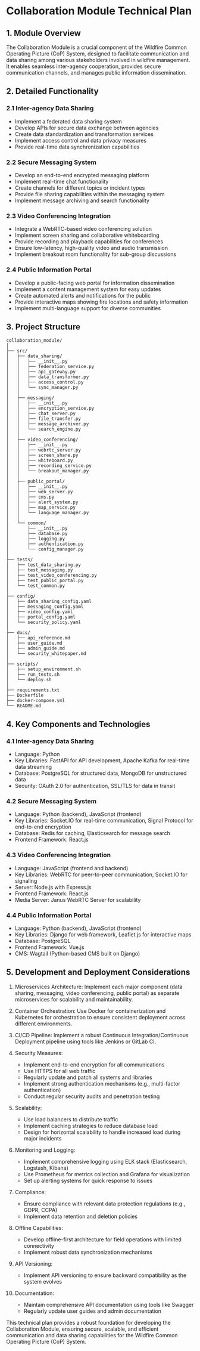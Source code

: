 # Collaboration Module Technical Plan

## 1. Module Overview

The Collaboration Module is a crucial component of the Wildfire Common Operating Picture (CoP) System, designed to facilitate communication and data sharing among various stakeholders involved in wildfire management. It enables seamless inter-agency cooperation, provides secure communication channels, and manages public information dissemination.

## 2. Detailed Functionality

### 2.1 Inter-agency Data Sharing
- Implement a federated data sharing system
- Develop APIs for secure data exchange between agencies
- Create data standardization and transformation services
- Implement access control and data privacy measures
- Provide real-time data synchronization capabilities

### 2.2 Secure Messaging System
- Develop an end-to-end encrypted messaging platform
- Implement real-time chat functionality
- Create channels for different topics or incident types
- Provide file sharing capabilities within the messaging system
- Implement message archiving and search functionality

### 2.3 Video Conferencing Integration
- Integrate a WebRTC-based video conferencing solution
- Implement screen sharing and collaborative whiteboarding
- Provide recording and playback capabilities for conferences
- Ensure low-latency, high-quality video and audio transmission
- Implement breakout room functionality for sub-group discussions

### 2.4 Public Information Portal
- Develop a public-facing web portal for information dissemination
- Implement a content management system for easy updates
- Create automated alerts and notifications for the public
- Provide interactive maps showing fire locations and safety information
- Implement multi-language support for diverse communities

## 3. Project Structure

```
collaboration_module/
│
├── src/
│   ├── data_sharing/
│   │   ├── __init__.py
│   │   ├── federation_service.py
│   │   ├── api_gateway.py
│   │   ├── data_transformer.py
│   │   ├── access_control.py
│   │   └── sync_manager.py
│   │
│   ├── messaging/
│   │   ├── __init__.py
│   │   ├── encryption_service.py
│   │   ├── chat_server.py
│   │   ├── file_transfer.py
│   │   ├── message_archiver.py
│   │   └── search_engine.py
│   │
│   ├── video_conferencing/
│   │   ├── __init__.py
│   │   ├── webrtc_server.py
│   │   ├── screen_share.py
│   │   ├── whiteboard.py
│   │   ├── recording_service.py
│   │   └── breakout_manager.py
│   │
│   ├── public_portal/
│   │   ├── __init__.py
│   │   ├── web_server.py
│   │   ├── cms.py
│   │   ├── alert_system.py
│   │   ├── map_service.py
│   │   └── language_manager.py
│   │
│   └── common/
│       ├── __init__.py
│       ├── database.py
│       ├── logging.py
│       ├── authentication.py
│       └── config_manager.py
│
├── tests/
│   ├── test_data_sharing.py
│   ├── test_messaging.py
│   ├── test_video_conferencing.py
│   ├── test_public_portal.py
│   └── test_common.py
│
├── config/
│   ├── data_sharing_config.yaml
│   ├── messaging_config.yaml
│   ├── video_config.yaml
│   ├── portal_config.yaml
│   └── security_policy.yaml
│
├── docs/
│   ├── api_reference.md
│   ├── user_guide.md
│   ├── admin_guide.md
│   └── security_whitepaper.md
│
├── scripts/
│   ├── setup_environment.sh
│   ├── run_tests.sh
│   └── deploy.sh
│
├── requirements.txt
├── Dockerfile
├── docker-compose.yml
└── README.md
```

## 4. Key Components and Technologies

### 4.1 Inter-agency Data Sharing
- Language: Python
- Key Libraries: FastAPI for API development, Apache Kafka for real-time data streaming
- Database: PostgreSQL for structured data, MongoDB for unstructured data
- Security: OAuth 2.0 for authentication, SSL/TLS for data in transit

### 4.2 Secure Messaging System
- Language: Python (backend), JavaScript (frontend)
- Key Libraries: Socket.IO for real-time communication, Signal Protocol for end-to-end encryption
- Database: Redis for caching, Elasticsearch for message search
- Frontend Framework: React.js

### 4.3 Video Conferencing Integration
- Language: JavaScript (frontend and backend)
- Key Libraries: WebRTC for peer-to-peer communication, Socket.IO for signaling
- Server: Node.js with Express.js
- Frontend Framework: React.js
- Media Server: Janus WebRTC Server for scalability

### 4.4 Public Information Portal
- Language: Python (backend), JavaScript (frontend)
- Key Libraries: Django for web framework, Leaflet.js for interactive maps
- Database: PostgreSQL
- Frontend Framework: Vue.js
- CMS: Wagtail (Python-based CMS built on Django)

## 5. Development and Deployment Considerations

1. Microservices Architecture: Implement each major component (data sharing, messaging, video conferencing, public portal) as separate microservices for scalability and maintainability.

2. Container Orchestration: Use Docker for containerization and Kubernetes for orchestration to ensure consistent deployment across different environments.

3. CI/CD Pipeline: Implement a robust Continuous Integration/Continuous Deployment pipeline using tools like Jenkins or GitLab CI.

4. Security Measures:
   - Implement end-to-end encryption for all communications
   - Use HTTPS for all web traffic
   - Regularly update and patch all systems and libraries
   - Implement strong authentication mechanisms (e.g., multi-factor authentication)
   - Conduct regular security audits and penetration testing

5. Scalability:
   - Use load balancers to distribute traffic
   - Implement caching strategies to reduce database load
   - Design for horizontal scalability to handle increased load during major incidents

6. Monitoring and Logging:
   - Implement comprehensive logging using ELK stack (Elasticsearch, Logstash, Kibana)
   - Use Prometheus for metrics collection and Grafana for visualization
   - Set up alerting systems for quick response to issues

7. Compliance:
   - Ensure compliance with relevant data protection regulations (e.g., GDPR, CCPA)
   - Implement data retention and deletion policies

8. Offline Capabilities:
   - Develop offline-first architecture for field operations with limited connectivity
   - Implement robust data synchronization mechanisms

9. API Versioning:
   - Implement API versioning to ensure backward compatibility as the system evolves

10. Documentation:
    - Maintain comprehensive API documentation using tools like Swagger
    - Regularly update user guides and admin documentation

This technical plan provides a robust foundation for developing the Collaboration Module, ensuring secure, scalable, and efficient communication and data sharing capabilities for the Wildfire Common Operating Picture (CoP) System.